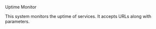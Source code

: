 Uptime Monitor

 This system monitors the uptime of services. It accepts URLs along with parameters.

